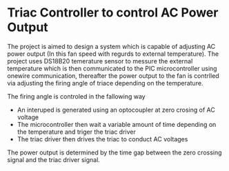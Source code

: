 # Triac Controller to control AC Power Output

The project is aimed to design a system which is capable of adjusting AC power output (In this fan speed with regurds to external temperature). The project uses DS18B20 temerature sensor to messure the external temperature which is then communicated to the PIC microcontroller using onewire communication, thereafter the power output to the fan is contrlled via adjusting the firing angle of triace depending on the temperature.

The firing angle is controled in the fallowing way
- An interuped is generated using an optocoupler at zero crosing of AC voltage
- The microcontroller then wait a variable amount of time depending on the temperature and triger the triac driver
- The triac driver then drives the triac to conduct AC voltages

The power output is determined by the time gap between the zero crossing signal and the triac driver signal.
